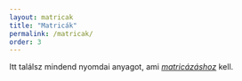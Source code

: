 ```yaml
---
layout: matricak
title: "Matricák"
permalink: /matricak/
order: 3
---
```

Itt találsz mindend nyomdai anyagot, ami [*matricázáshoz*][matricazas] kell.

[matricazas]: /p/1
